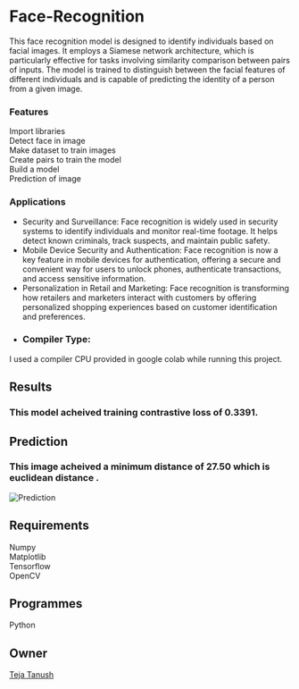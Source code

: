 # Face-Recognition
This face recognition model is designed to identify individuals based on facial images. It employs a Siamese network architecture, which is particularly effective for tasks involving similarity comparison between pairs of inputs. The model is trained to distinguish between the facial features of different individuals and is capable of predicting the identity of a person from a given image.
### Features
Import  libraries                                                                                                                                                                                                           
Detect face in image                                                                                                                                                                                                              
Make dataset to train images                                                                                                                                                                                                             
Create pairs to train the model                                                                                                                                                                                                              
Build a model                                                                                                                                                                                                                                                                                                     
Prediction of image                                                                                    
### Applications
*  Security and Surveillance: Face recognition is widely used in security systems to identify individuals and monitor real-time footage. It helps detect known criminals, track suspects, and maintain public safety.
*  Mobile Device Security and Authentication: Face recognition is now a key feature in mobile devices for authentication, offering a secure and convenient way for users to unlock phones, authenticate transactions, and access sensitive information.
*  Personalization in Retail and Marketing: Face recognition is transforming how retailers and marketers interact with customers by offering personalized shopping experiences based on customer identification and preferences.
* ### Compiler Type:  
I used a compiler CPU provided in google colab while running this project.
## Results  
### This model acheived training contrastive loss  of 0.3391.
## Prediction
### This image acheived a minimum distance of 27.50 which is euclidean distance .
![Prediction]([https://github.com/tejatanush/Face-Recognition/blob/main/download%20(2).png])        
## Requirements   
Numpy  
Matplotlib        
Tensorflow                                                                                               
OpenCV                                                                                              
## Programmes  
Python  
## Owner  
[Teja Tanush](https://github.com/tejatanush) 
